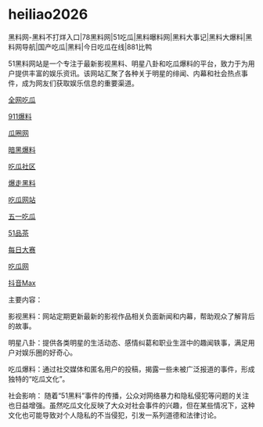 # heiliao2026
黑料网-黑料不打烊入口|78黑料网|51吃瓜|黑料曝料网|黑料大事记|黑料大爆料|黑料网导航|国产吃瓜|黑料|今日吃瓜在线|881比鸭

51黑料网站是一个专注于最新影视黑料、明星八卦和吃瓜爆料的平台，致力于为用户提供丰富的娱乐资讯。该网站汇聚了各种关于明星的绯闻、内幕和社会热点事件，成为网友们获取娱乐信息的重要渠道。

<a href="https://cg4-21.pages.dev/">全网吃瓜</a>

<a href="https://911-heiliao.pages.dev/">911爆料</a>

<a href="https://cg6-21.pages.dev/">瓜圈网</a>

<a href="https://anhei04.pages.dev/">暗黑爆料</a>

<a href="https://cg5-24.pages.dev/">吃瓜社区</a>

<a href="https://bao-zou.pages.dev/">爆走黑料</a>

<a href="https://cg1-27.pages.dev/">吃瓜网站</a>

<a href="https://chiguawuyi-04.pages.dev/">五一吃瓜</a>

<a href="https://pc8-34.pages.dev/">51品茶</a>

<a href="https://dasai04.pages.dev/">每日大赛</a>

<a href="https://cg1-39.pages.dev/">吃瓜网</a>

<a href="https://douyin04.pages.dev/">抖音Max</a>

主要内容：

影视黑料：网站定期更新最新的影视作品相关负面新闻和内幕，帮助观众了解背后的故事。

明星八卦：提供各类明星的生活动态、感情纠葛和职业生涯中的趣闻轶事，满足用户对娱乐圈的好奇心。

吃瓜爆料：通过社交媒体和匿名用户的投稿，揭露一些未被广泛报道的事件，形成独特的“吃瓜文化”。

社会影响：
随着“51黑料”事件的传播，公众对网络暴力和隐私侵犯等问题的关注也日益增强。虽然吃瓜文化反映了大众对社会事件的兴趣，但在某些情况下，这种文化也可能导致对个人隐私的不当侵犯，引发一系列道德和法律讨论。

